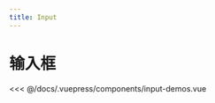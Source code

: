 ```yaml
---
title: Input
---
```

# 输入框

 
<ClientOnly>
  <input-demos />
</ClientOnly>


 <<< @/docs/.vuepress/components/input-demos.vue
